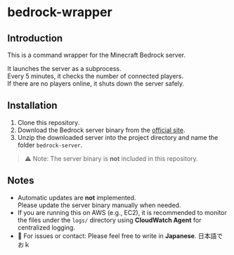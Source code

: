 # bedrock-wrapper

## Introduction

This is a command wrapper for the Minecraft Bedrock server.

It launches the server as a subprocess.  
Every 5 minutes, it checks the number of connected players.  
If there are no players online, it shuts down the server safely.

## Installation

1. Clone this repository.
2. Download the Bedrock server binary from the [official site](https://www.minecraft.net/download/server/bedrock).
3. Unzip the downloaded server into the project directory and name the folder `bedrock-server`.

> ⚠️ Note: The server binary is **not** included in this repository.

## Notes

- Automatic updates are **not** implemented.  
  Please update the server binary manually when needed.
- If you are running this on AWS (e.g., EC2), it is recommended to monitor the files under the `logs/` directory using **CloudWatch Agent** for centralized logging.
- 📝 For issues or contact: Please feel free to write in **Japanese**. 日本語でおｋ
